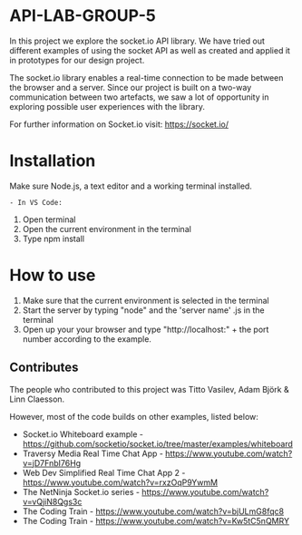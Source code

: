 # API-LAB-GROUP-5

In this project we explore the socket.io API library. We have tried out different examples of using the socket API as well as created and applied it in prototypes for our design project.

The socket.io library enables a real-time connection to be made between the browser and a server. Since our project is built on a two-way communication between two artefacts, we saw a lot of opportunity in exploring possible user experiences with the library.

For further information on Socket.io visit: 
https://socket.io/


# Installation

Make sure Node.js, a text editor and a working terminal installed. 

    - In VS Code:

1. Open terminal
2. Open the current environment in the terminal
3. Type npm install

# How to use

1. Make sure that the current environment is selected in the terminal
2. Start the server by typing "node" and the 'server name' .js in the terminal
3. Open up your your browser and type "http://localhost:" + the port number according to the example.

## Contributes

The people who contributed to this project was Titto Vasilev, Adam Björk & Linn Claesson.

However, most of the code builds on other examples, listed below:

-   Socket.io Whiteboard example - https://github.com/socketio/socket.io/tree/master/examples/whiteboard
-   Traversy Media Real Time Chat App - https://www.youtube.com/watch?v=jD7FnbI76Hg
-   Web Dev Simplified Real Time Chat App 2 - https://www.youtube.com/watch?v=rxzOqP9YwmM
-   The NetNinja Socket.io series - https://www.youtube.com/watch?v=vQjiN8Qgs3c
-   The Coding Train - https://www.youtube.com/watch?v=bjULmG8fqc8
-   The Coding Train - https://www.youtube.com/watch?v=Kw5tC5nQMRY